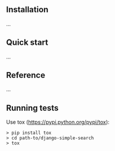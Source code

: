 

## Installation

...

## Quick start

...

## Reference

...

## Running tests

Use tox (<https://pypi.python.org/pypi/tox>):

    > pip install tox
    > cd path-to/django-simple-search
    > tox
